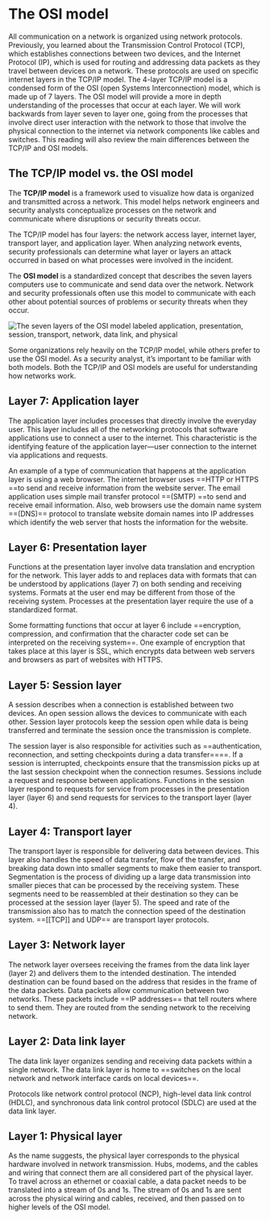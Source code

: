 # The OSI model

All communication on a network is organized using network protocols. Previously, you learned about the Transmission Control Protocol (TCP), which establishes connections between two devices, and the Internet Protocol (IP), which is used for routing and addressing data packets as they travel between devices on a network. These protocols are used on specific internet layers in the TCP/IP model. The 4-layer TCP/IP model is a condensed form of the OSI (open Systems Interconnection) model, which is made up of 7 layers. The OSI model will provide a more in depth understanding of the processes that occur at each layer. We will work backwards from layer seven to layer one, going from the processes that involve direct user interaction with the network to those that involve the physical connection to the internet via network components like cables and switches. This reading will also review the main differences between the TCP/IP and OSI models.

## The TCP/IP model vs. the OSI model

The **TCP/IP model** is a framework used to visualize how data is organized and transmitted across a network. This model helps network engineers and security analysts conceptualize processes on the network and communicate where disruptions or security threats occur.

The TCP/IP model has four layers: the network access layer, internet layer, transport layer, and application layer. When analyzing network events, security professionals can determine what layer or layers an attack occurred in based on what processes were involved in the incident.

The **OSI model** is a standardized concept that describes the seven layers computers use to communicate and send data over the network. Network and security professionals often use this model to communicate with each other about potential sources of problems or security threats when they occur.

![The seven layers of the OSI model labeled application, presentation, session, transport, network, data link, and physical](https://d3c33hcgiwev3.cloudfront.net/imageAssetProxy.v1/b5ghKGCVSp6e-fAUC8oo4w_4efb617fe17648559c4a8a0bc0b1abf1_CS_R-043_OSI-Model.png?expiry=1721347200000&hmac=DN5ICTRyc3ILFjEeH-YsiCRfxu-pWcJOU6m3A7q224s)

Some organizations rely heavily on the TCP/IP model, while others prefer to use the OSI model. As a security analyst, it’s important to be familiar with both models. Both the TCP/IP and OSI models are useful for understanding how networks work. 

## Layer 7: Application layer

The application layer includes processes that directly involve the everyday user. This layer includes all of the networking protocols that software applications use to connect a user to the internet. This characteristic is the identifying feature of the application layer—user connection to the internet via applications and requests.

An example of a type of communication that happens at the application layer is using a web browser. The internet browser uses ==HTTP or HTTPS ==to send and receive information from the website server. The email application uses simple mail transfer protocol ==(SMTP) ==to send and receive email information. Also, web browsers use the domain name system ==(DNS)== protocol to translate website domain names into IP addresses which identify the web server that hosts the information for the website.

## Layer 6: Presentation layer

Functions at the presentation layer involve data translation and encryption for the network. This layer adds to and replaces data with formats that can be understood by applications (layer 7) on both sending and receiving systems. Formats at the user end may be different from those of the receiving system. Processes at the presentation layer require the use of a standardized format.

Some formatting functions that occur at layer 6 include ==encryption, compression, and confirmation that the character code set can be interpreted on the receiving system==. One example of encryption that takes place at this layer is SSL, which encrypts data between web servers and browsers as part of websites with HTTPS.

## Layer 5: Session layer

A session describes when a connection is established between two devices. An open session allows the devices to communicate with each other. Session layer protocols keep the session open while data is being transferred and terminate the session once the transmission is complete. 

The session layer is also responsible for activities such as ==authentication, reconnection, and setting checkpoints during a data transfer====. If a session is interrupted, checkpoints ensure that the transmission picks up at the last session checkpoint when the connection resumes. Sessions include a request and response between applications. Functions in the session layer respond to requests for service from processes in the presentation layer (layer 6) and send requests for services to the transport layer (layer 4).

## Layer 4: Transport layer

The transport layer is responsible for delivering data between devices. This layer also handles the speed of data transfer, flow of the transfer, and breaking data down into smaller segments to make them easier to transport. Segmentation is the process of dividing up a large data transmission into smaller pieces that can be processed by the receiving system. These segments need to be reassembled at their destination so they can be processed at the session layer (layer 5). The speed and rate of the transmission also has to match the connection speed of the destination system. ==[[TCP]] and UDP== are transport layer protocols. 

## Layer 3: Network layer

The network layer oversees receiving the frames from the data link layer (layer 2) and delivers them to the intended destination. The intended destination can be found based on the address that resides in the frame of the data packets. Data packets allow communication between two networks. These packets include ==IP addresses== that tell routers where to send them. They are routed from the sending network to the receiving network. 

## Layer 2: Data link layer

The data link layer organizes sending and receiving data packets within a single network. The data link layer is home to ==switches on the local network and network interface cards on local devices==.

Protocols like network control protocol (NCP), high-level data link control (HDLC), and synchronous data link control protocol (SDLC) are used at the data link layer.

## Layer 1: Physical layer 

As the name suggests, the physical layer corresponds to the physical hardware involved in network transmission. Hubs, modems, and the cables and wiring that connect them are all considered part of the physical layer. To travel across an ethernet or coaxial cable, a data packet needs to be translated into a stream of 0s and 1s. The stream of 0s and 1s are sent across the physical wiring and cables, received, and then passed on to higher levels of the OSI model.